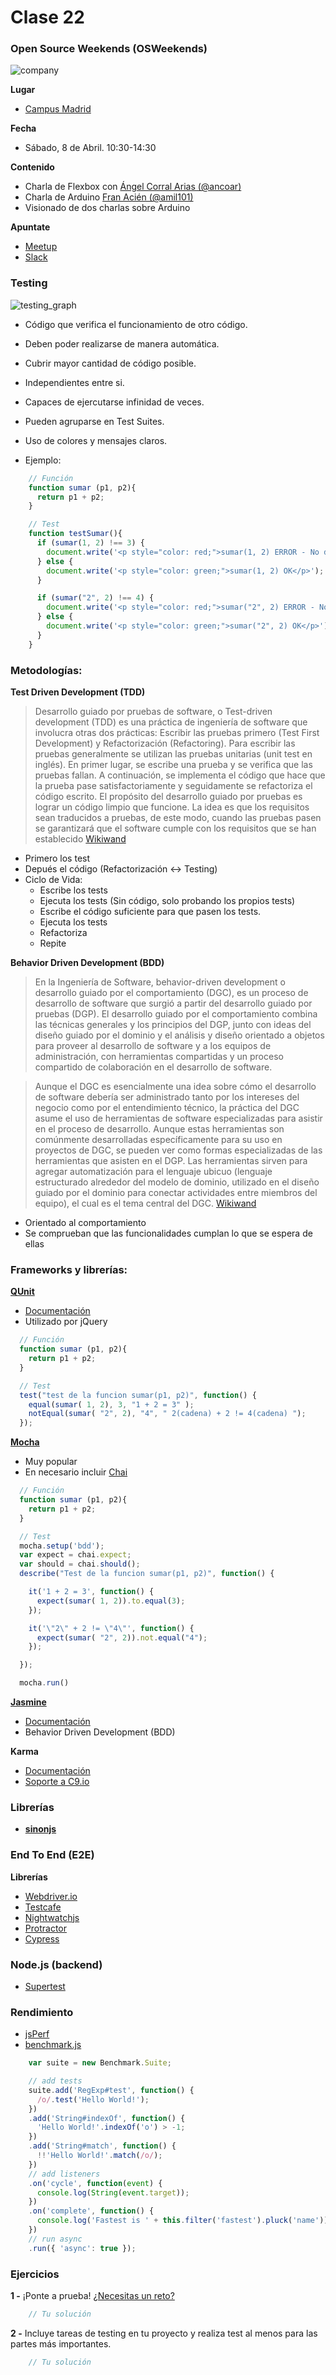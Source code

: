 # Clase 22

### Open Source Weekends (OSWeekends)

![company](https://pbs.twimg.com/media/C8pzDanW0AIdbz9.jpg)

**Lugar**
- [Campus Madrid](https://www.campus.co/madrid/es)

**Fecha**
- Sábado, 8 de Abril. 10:30-14:30

**Contenido**
- Charla de Flexbox con [Ángel Corral Arias (@ancoar)](https://twitter.com/ancoar)
- Charla de Arduino [Fran Acién (@amil101)](https://twitter.com/amil101)
- Visionado de dos charlas sobre Arduino

**Apuntate**
- [Meetup](https://www.meetup.com/es-ES/Open-Source-Weekends/events/238442295/)
- [Slack](https://invitations-osweekends.herokuapp.com/)


### Testing

![testing_graph](http://ashleynolan.co.uk/assets/img/blog/tooling-survey/2015/q7.jpg)

- Código que verifica el funcionamiento de otro código.
- Deben poder realizarse de manera automática.
- Cubrir mayor cantidad de código posible.
- Independientes entre si.
- Capaces de ejercutarse infinidad de veces.
- Pueden agruparse en Test Suites.
- Uso de colores y mensajes claros.

- Ejemplo:
```javascript
    // Función
    function sumar (p1, p2){
      return p1 + p2;
    }

    // Test
    function testSumar(){
      if (sumar(1, 2) !== 3) {
        document.write('<p style="color: red;">sumar(1, 2) ERROR - No devuelve 3</\p>');
      } else {
        document.write('<p style="color: green;">sumar(1, 2) OK</p>');
      }

      if (sumar("2", 2) !== 4) {
        document.write('<p style="color: red;">sumar("2", 2) ERROR - No devuelve 4</p>');
      } else {
        document.write('<p style="color: green;">sumar("2", 2) OK</p>');
      }
    }
```

### Metodologías:

**Test Driven Development (TDD)**

> Desarrollo guiado por pruebas de software, o Test-driven development (TDD) es una práctica de ingeniería de software que involucra otras dos prácticas: Escribir las pruebas primero (Test First Development) y Refactorización (Refactoring). Para escribir las pruebas generalmente se utilizan las pruebas unitarias (unit test en inglés). En primer lugar, se escribe una prueba y se verifica que las pruebas fallan. A continuación, se implementa el código que hace que la prueba pase satisfactoriamente y seguidamente se refactoriza el código escrito. El propósito del desarrollo guiado por pruebas es lograr un código limpio que funcione. La idea es que los requisitos sean traducidos a pruebas, de este modo, cuando las pruebas pasen se garantizará que el software cumple con los requisitos que se han establecido [Wikiwand](https://www.wikiwand.com/es/Desarrollo_guiado_por_pruebas)
  
- Primero los test
- Depués el código (Refactorización <-> Testing)
- Ciclo de Vida:
  - Escribe los tests
  - Ejecuta los tests (Sin código, solo probando los propios tests)
  - Escribe el código suficiente para que pasen los tests.
  - Ejecuta los tests
  - Refactoriza
  - Repite


**Behavior Driven Development (BDD)**

> En la Ingeniería de Software, behavior-driven development o desarrollo guiado por el comportamiento (DGC), es un proceso de desarrollo de software que surgió a partir del desarrollo guiado por pruebas (DGP). El desarrollo guiado por el comportamiento combina las técnicas generales y los principios del DGP, junto con ideas del diseño guiado por el dominio y el análisis y diseño orientado a objetos para proveer al desarrollo de software y a los equipos de administración, con herramientas compartidas y un proceso compartido de colaboración en el desarrollo de software.

> Aunque el DGC es esencialmente una idea sobre cómo el desarrollo de software debería ser administrado tanto por los intereses del negocio como por el entendimiento técnico, la práctica del DGC asume el uso de herramientas de software especializadas para asistir en el proceso de desarrollo. Aunque estas herramientas son comúnmente desarrolladas específicamente para su uso en proyectos de DGC, se pueden ver como formas especializadas de las herramientas que asisten en el DGP. Las herramientas sirven para agregar automatización para el lenguaje ubicuo (lenguaje estructurado alrededor del modelo de dominio, utilizado en el diseño guiado por el dominio para conectar actividades entre miembros del equipo), el cual es el tema central del DGC. [Wikiwand](http://www.wikiwand.com/es/Desarrollo_guiado_por_comportamiento)
  
- Orientado al comportamiento 
- Se comprueban que las funcionalidades cumplan lo que se espera de ellas

### Frameworks y librerías:

**[QUnit](https://api.qunitjs.com/)**
- [Documentación](https://api.qunitjs.com/)
- Utilizado por jQuery
```javascript
  // Función
  function sumar (p1, p2){
    return p1 + p2;
  }

  // Test
  test("test de la funcion sumar(p1, p2)", function() {
    equal(sumar( 1, 2), 3, "1 + 2 = 3" );
    notEqual(sumar( "2", 2), "4", " 2(cadena) + 2 != 4(cadena) ");
  });
```

**[Mocha](https://mochajs.org/)**
- Muy popular
- En necesario incluir [Chai](http://chaijs.com/)
```javascript       
  // Función
  function sumar (p1, p2){
    return p1 + p2;
  }

  // Test
  mocha.setup('bdd');
  var expect = chai.expect;
  var should = chai.should();
  describe("Test de la funcion sumar(p1, p2)", function() {

    it('1 + 2 = 3', function() {
      expect(sumar( 1, 2)).to.equal(3);
    });

    it('\"2\" + 2 != \"4\"', function() {
      expect(sumar( "2", 2)).not.equal("4");
    });

  });

  mocha.run()
```

**[Jasmine](https://github.com/jasmine/jasmine)**
- [Documentación](http://jasmine.github.io/2.3/introduction.html)
- Behavior Driven Development (BDD)

**Karma**
- [Documentación](https://karma-runner.github.io/1.0/index.html)
- [Soporte a C9.io](https://karma-runner.github.io/1.0/plus/cloud9.html)

### Librerías

- **[sinonjs](http://sinonjs.org/)**


### End To End (E2E)

**Librerías**
- [Webdriver.io](http://webdriver.io/)
- [Testcafe](https://devexpress.github.io/testcafe/)
- [Nightwatchjs](http://nightwatchjs.org/)
- [Protractor](https://www.npmjs.com/package/protractor)
- [Cypress](https://www.cypress.io/)


### Node.js (backend)

- [Supertest](https://github.com/visionmedia/supertest)


### Rendimiento
- [jsPerf](http://jsperf.com/)
- [benchmark.js](http://benchmarkjs.com/)
```javascript
    var suite = new Benchmark.Suite;

    // add tests
    suite.add('RegExp#test', function() {
      /o/.test('Hello World!');
    })
    .add('String#indexOf', function() {
      'Hello World!'.indexOf('o') > -1;
    })
    .add('String#match', function() {
      !!'Hello World!'.match(/o/);
    })
    // add listeners
    .on('cycle', function(event) {
      console.log(String(event.target));
    })
    .on('complete', function() {
      console.log('Fastest is ' + this.filter('fastest').pluck('name'));
    })
    // run async
    .run({ 'async': true });
```


### Ejercicios

**1 -** ¡Ponte a prueba! [¿Necesitas un reto?](https://github.com/liammclennan/JavaScript-Koans)

```javascript
	// Tu solución
```


**2 -** Incluye tareas de testing en tu proyecto y realiza test al menos para las partes más importantes.

```javascript
	// Tu solución
```
